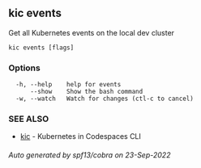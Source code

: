 ## kic events

Get all Kubernetes events on the local dev cluster

```
kic events [flags]
```

### Options

```
  -h, --help    help for events
      --show    Show the bash command
  -w, --watch   Watch for changes (ctl-c to cancel)
```

### SEE ALSO

* [kic](kic.md)	 - Kubernetes in Codespaces CLI

###### Auto generated by spf13/cobra on 23-Sep-2022
